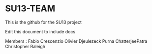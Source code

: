 SU13-TEAM
=========

This is the github for the SU13 project


Edit this document to include docs

Members :
Fabio Crescenzio
Olivier Djeulezeck
Purna ChatterjeePatra
Christopher Raleigh
